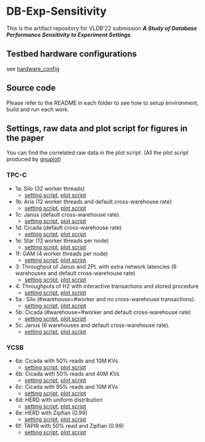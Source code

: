# DB-Exp-Sensitivity

This is the artifact repository for VLDB'22 submission ***A Study of Database Performance Sensitivity to Experiment Settings***.

## Testbed hardware configurations

see [hardware_config](hardware_config.md)

## Source code

Please refer to the README in each folder to see how to setup environment, build and run each work. 

## Settings, raw data and plot script for figures in the paper

You can find the correlated raw data in the plot script. (All the plot script produced by [gnuplot](http://www.gnuplot.info))

### TPC-C

- 1a: Silo (32 worker threads)
  - [setting script](silo/settings_1a.sh), [plot script](rawdata/silo/silo_tpcc_remote_combined.p)
- 1b: Aria (12 worker threads and default cross-warehouse rate)
  - [setting script](aria/settings_1b.sh), [plot script](rawdata/aria/aria_tpcc_dist_15.p)
- 1c: Janus (default cross-warehouse rate).
  - [setting script](janus/run_batch.sh), [plot script](rawdata/janus/janus_6s2u_vs_12s4u_dist.p)
- 1d: Cicada (default cross-warehouse rate)
  - [setting script](cicada/run_exp_custom.py), [plot script](rawdata/cicada/tpcc_compare_ware.p)
- 1e: Star (12 worker threads per node)
  - [setting script](star/run-star.sh), [plot script](rawdata/star/star_tpcc.p)
- 1f: GAM (4 worker threads per node)
  - [setting script](gam/database/tpcc/run-gam.sh), [plot script](rawdata/gam/gam_c4.p)
- 3: Throughput of Janus and 2PL with extra network latencies (6 warehouses and default cross-warehouse rate)
  - [setting script](janus/run_batch.sh), [plot script](rawdata/janus/janus_6s2u_10ms_vs_100ms.p)
- 4: Throughputs of H2 with interactive transactions and stored procedure
  - [setting script](H2/SP/README.md), [plot script](rawdata/h2/h2_whhistogram.p)
- 5a : Silo (#warehouse=#worker and no cross-warehouse transactions).
  - [setting script](silo/settings_5a.sh), [plot script](rawdata/silo/silo_tpcc_local_5vs2.p)
- 5b: Cicada (#warehouse=#worker and default cross-warehouse rate)
  - [setting script](cicada/run_exp_custom.py), [plot script](rawdata/cicada/tpcc_1w1th_5vs2.p)
- 5c: Janus (6 warehouses and default cross-warehouse rate).
  - [setting script](janus/run_batch.sh), [plot script](rawdata/janus/janus_6s_2u_dist_5vs2.p)

### YCSB
- 6a: Cicada with 50% reads and 10M KVs
  - [setting script](cicada/run_exp_custom.py), [plot script](rawdata/cicada/6b_ycsb_28thd_write_10M.p)
- 6b: Cicada with 50% reads and 40M KVs
  - [setting script](cicada/run_exp_custom.py), [plot script](rawdata/cicada/6b_ycsb_28thd_write_40M.p)
- 6c: Cicada with 95% reads and 10M KVs
  - [setting script](cicada/run_exp_custom.py), [plot script](rawdata/cicada/6c_ycsb_28thd_read_10M.p)
- 6d: HERD with uniform distribution
  - [setting script](HERD/run-herd.sh), [plot script](rawdata/herd/herd_uniform.p)
- 6e: HERD with Zipfian (0.99)
  - [setting script](HERD/run-herd.sh), [plot script](rawdata/herd/herd_zipf.p)
- 6f: TAPIR with 50% read and Zipfian (0.99)
  - [setting script](tapir/store/tools/settings_5f.sh), [plot script](rawdata/tapir/tapir-max-throughput.gpi)
